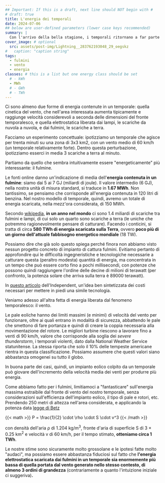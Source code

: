 ```yaml
---
## Important: If this is a draft, next line should NOT begin with #
# draft: true
title: L'energia dei temporali
date: 2024-07-06
## below are user-defined parameters (lower case keys recommended)
summary: |
  Con l'arrivo della bella stagione, i temporali ritornano a far parte degli spettacoli della natura a cui assistiamo quasi quotidianamente. Abbiamo tutti un'idea più o meno vaga della potenza contenuta in questo tipo di fenomeno, ma quanta energia c'è effettivamente al suo interno?
cover_image: # optional
  src: assets/post-img/Lightning__283762193048_29_oegskz
#   caption: "caption string"
tags:
  - fulmini
  - vento
  - energia
classes: # this is a list but one energy class should be set
  # - kWh
  - MWh
  # - GWh
  # - TWh
---
```


Ci sono almeno due forme di energia contenute in un temporale: quella cinetica del vento, che nell'area interessata aumenta tipicamente e raggiunge velocità considerevoli a seconda delle dimensioni del fronte temporalesco, e quella elettrostatica liberata dai lampi, le scariche da nuvola a nuvola, e dai fulmini, le scariche a terra.

Facciamo un esperimento concettuale: ipotizziamo un temporale che agisce per trenta minuti su una zona di 3x3 km2, con un vento medio di 60 km/h (un temporale relativamente forte). Dentro questa perturbazione, ipotizziamo esserci in media 3 scariche a terra al minuto.

Partiamo da quello che sembra intuitivamente essere "energeticamente" più interessante: il fulmine.

Le fonti online danno un'indicazione di media dell'**energia contenuta in un fulmine**: siamo dai 5 ai 7 GJ (miliardi di joule). Il valore intermedio (6 GJ), nella nostra unità di misura standard, si traduce in **1.67 MWh**. Non tantissimo, se pensiamo che corrisponde all'energia contenuta in 120 litri di benzina. Nel nostro modello di temporale, quindi, avremo un totale di energia scaricata, nella mezz'ora considerata, di 150 MWh.

Secondo [wikipedia](https://en.wikipedia.org/wiki/Lightning#Distribution,_frequency_and_extent), **in un anno nel mondo** ci sono 1.4 miliardi di scariche tra fulmini e lampi, di cui solo un quarto sono scariche a terra (le uniche che potremmo ragionevolmente pensare di catturare). Facendo i conticini, si tratta di circa **580 TWh di energia scaricata sulla Terra**, ovvero **poco più di un giorno dell'attuale fabbisogno energetico mondiale** (18 TW).

Possiamo dire che già solo questo spiega perché finora non abbiamo visto nessun progetto concreto di impianto di cattura fulmini. Evitiamo pertanto di approfondire qui le difficoltà ingegneristiche e tecnologiche necessarie a catturare questa (peraltro modesta) quantità di energia, ma concentrata in un tempo che può essere corto fino a pochi millisecondi, con potenze che possono quindi raggiungere l'ordine delle decine di milioni di terawatt (per confronto, la potenza solare che arriva sulla terra è 89000 terawatt).

In [questo articolo](https://www.independent.co.uk/news/science/why-can-t-we-extract-electricity-from-lightning-10162498.html) dell'Independent, un'idea ben sintetizzata dei costi necessari per mettere in piedi una simile tecnologia.

Veniamo adesso all'altra fetta di energia liberata dal fenomeno temporalesco: il vento.

Le pale eoliche hanno dei limiti massimi (e minimi) di velocità del vento per funzionare, oltre ai quali entrano in modalità di sicurezza, abbattendo le pale che smettono di fare portanza e quindi di creare la coppia necessaria alla movimentazione del rotore. Le migliori turbine riescono a lavorare fino a venti di 90 km/h, valore che corrisponde alla soglia dei *severe thunderstorm*, i temporali violenti, dato dalla National Weather Service statunitense. La stessa riporta che solo il 10% delle tempeste americane rientra in questa classificazione. Possiamo assumere che questi valori siano abbastanza omogenei su tutto il globo.

In buona parte dei casi, quindi, un impianto eolico colpito da un temporale può giovare dell'incremento della velocità media dei venti per produrre più energia.

Come abbiamo fatto per i fulmini, limitiamoci a "fantasticare" sull'energia massima estraibile dal fronte di vento del nostro temporale, senza considerazioni sull'efficienza dell'impianto eolico, il tipo di pale e rotori, etc. Prendendo 250 metri di altezza nell'area considerata, e applicando la potenza data [legge di Betz](https://it.wikipedia.org/wiki/Legge_di_Betz)

{{< math >}}
P = \frac{1}{2} \cdot \rho \cdot S \cdot v^3
{{< /math >}}

con  densità dell'aria &rho; di 1.204 kg/m<sup>3</sup>, fronte d'aria di superficie S di 3 &times; 0.25 km<sup>2</sup> e velocità v di 60 km/h, per il tempo stimato, **otteniamo circa 1 TWh**.

Le nostre stime sono sicuramente molto grossolane e le ipotesi fatte molto "audaci", ma possiamo essere abbastanza fiduciosi sul fatto che **l'energia elettrostatica scaricata dai fulmini in un temporale sia enormemente più bassa di quella portata dal vento generato nello stesso contesto, di almeno 3 ordini di grandezza** (contrariamente a quanto l'intuizione iniziale ci suggeriva)**.**

<!--
  created 2024-07-06 11:55:16.03136 +0200 CEST m=+0.229710584
-->